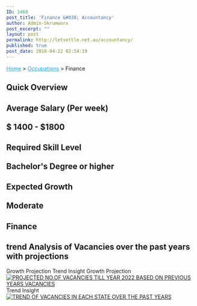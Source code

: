 ```yaml
---
ID: 1468
post_title: 'Finance &#038; Accountancy'
author: Admin-Skrumworx
post_excerpt: ""
layout: post
permalink: http://letsettle.net.au/accountancy/
published: true
post_date: 2018-04-22 02:54:19
---
```

<p><a style="color: #1da7e2;" href="http://letsettle.net.au/">Home</a> &gt; <a style="color: #1da7e2;" href="http://letsettle.net.au/occupations/">Occupations</a> &gt; Finance</p>		
			<h2>Quick Overview</h2>		
			<h2>Average Salary (Per week)<br><br>$ 1400 - $1800</h2>		
			<h2>Required Skill Level <br><br>Bachelor's Degree or higher</h2>		
			<h2>Expected Growth<br><br>Moderate</h2>		
			<h2>Finance</h2>		
			<h2>trend Analysis of Vacancies over the past years with projections</h2>		
									Growth Projection
									Trend Insight
									Growth Projection
					<noscript><a href='#'><img alt='PROJECTED NO.OF VACANCIES TILL YEAR 2022 BASED ON PREVIOUS YEARS VACANCIES​ ' src='https://public.tableau.com/static/images/Fi/Finance1_10/Dashboard1/1_rss.png' style='border: none' /></a></noscript><object style="display: none;" width="300" height="150"><param name="host_url" value="https%3A%2F%2Fpublic.tableau.com%2F" /> <param name="embed_code_version" value="3" /> <param name="site_root" value="" /><param name="name" value="Finance1_10/Dashboard1" /><param name="tabs" value="no" /><param name="toolbar" value="yes" /><param name="static_image" value="https://public.tableau.com/static/images/Fi/Finance1_10/Dashboard1/1.png" /> <param name="animate_transition" value="yes" /><param name="display_static_image" value="yes" /><param name="display_spinner" value="yes" /><param name="display_overlay" value="yes" /><param name="display_count" value="yes" /><param name="filter" value="publish=yes" /></object>
									Trend Insight
					<noscript><a href='#'><img alt='TREND OF VACANCIES IN EACH STATE OVER THE PAST YEARS ' src='https://public.tableau.com/static/images/Fi/Finance2_2/Dashboard1/1_rss.png' style='border: none' /></a></noscript><object style="display: none;" width="300" height="150"><param name="host_url" value="https%3A%2F%2Fpublic.tableau.com%2F" /> <param name="embed_code_version" value="3" /> <param name="site_root" value="" /><param name="name" value="Finance2_2/Dashboard1" /><param name="tabs" value="no" /><param name="toolbar" value="yes" /><param name="static_image" value="https://public.tableau.com/static/images/Fi/Finance2_2/Dashboard1/1.png" /> <param name="animate_transition" value="yes" /><param name="display_static_image" value="yes" /><param name="display_spinner" value="yes" /><param name="display_overlay" value="yes" /><param name="display_count" value="yes" /><param name="filter" value="publish=yes" /></object><p></p>